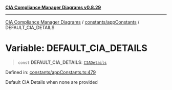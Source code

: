 [**CIA Compliance Manager Diagrams v0.8.29**](../../../README.md)

***

[CIA Compliance Manager Diagrams](../../../modules.md) / [constants/appConstants](../README.md) / DEFAULT\_CIA\_DETAILS

# Variable: DEFAULT\_CIA\_DETAILS

> `const` **DEFAULT\_CIA\_DETAILS**: [`CIADetails`](../../../types/interfaces/CIADetails.md)

Defined in: [constants/appConstants.ts:479](https://github.com/Hack23/cia-compliance-manager/blob/5836b4c74e2010cd05eca63c0016fd711c628ec9/src/constants/appConstants.ts#L479)

Default CIA Details when none are provided
